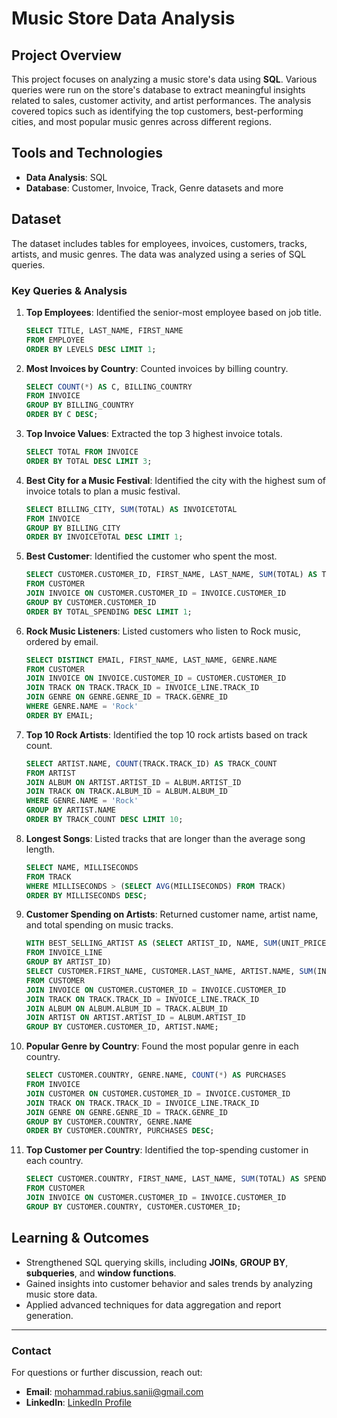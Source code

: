 # Music Store Data Analysis

## Project Overview
This project focuses on analyzing a music store's data using **SQL**. Various queries were run on the store's database to extract meaningful insights related to sales, customer activity, and artist performances. The analysis covered topics such as identifying the top customers, best-performing cities, and most popular music genres across different regions.

## Tools and Technologies
- **Data Analysis**: SQL
- **Database**: Customer, Invoice, Track, Genre datasets and more

## Dataset
The dataset includes tables for employees, invoices, customers, tracks, artists, and music genres. The data was analyzed using a series of SQL queries.

### Key Queries & Analysis

1. **Top Employees**: Identified the senior-most employee based on job title.
    ```sql
    SELECT TITLE, LAST_NAME, FIRST_NAME 
    FROM EMPLOYEE 
    ORDER BY LEVELS DESC LIMIT 1;
    ```

2. **Most Invoices by Country**: Counted invoices by billing country.
    ```sql
    SELECT COUNT(*) AS C, BILLING_COUNTRY 
    FROM INVOICE 
    GROUP BY BILLING_COUNTRY 
    ORDER BY C DESC;
    ```

3. **Top Invoice Values**: Extracted the top 3 highest invoice totals.
    ```sql
    SELECT TOTAL FROM INVOICE 
    ORDER BY TOTAL DESC LIMIT 3;
    ```

4. **Best City for a Music Festival**: Identified the city with the highest sum of invoice totals to plan a music festival.
    ```sql
    SELECT BILLING_CITY, SUM(TOTAL) AS INVOICETOTAL 
    FROM INVOICE 
    GROUP BY BILLING_CITY 
    ORDER BY INVOICETOTAL DESC LIMIT 1;
    ```

5. **Best Customer**: Identified the customer who spent the most.
    ```sql
    SELECT CUSTOMER.CUSTOMER_ID, FIRST_NAME, LAST_NAME, SUM(TOTAL) AS TOTAL_SPENDING 
    FROM CUSTOMER 
    JOIN INVOICE ON CUSTOMER.CUSTOMER_ID = INVOICE.CUSTOMER_ID 
    GROUP BY CUSTOMER.CUSTOMER_ID 
    ORDER BY TOTAL_SPENDING DESC LIMIT 1;
    ```

6. **Rock Music Listeners**: Listed customers who listen to Rock music, ordered by email.
    ```sql
    SELECT DISTINCT EMAIL, FIRST_NAME, LAST_NAME, GENRE.NAME 
    FROM CUSTOMER 
    JOIN INVOICE ON INVOICE.CUSTOMER_ID = CUSTOMER.CUSTOMER_ID 
    JOIN TRACK ON TRACK.TRACK_ID = INVOICE_LINE.TRACK_ID 
    JOIN GENRE ON GENRE.GENRE_ID = TRACK.GENRE_ID 
    WHERE GENRE.NAME = 'Rock' 
    ORDER BY EMAIL;
    ```

7. **Top 10 Rock Artists**: Identified the top 10 rock artists based on track count.
    ```sql
    SELECT ARTIST.NAME, COUNT(TRACK.TRACK_ID) AS TRACK_COUNT 
    FROM ARTIST 
    JOIN ALBUM ON ARTIST.ARTIST_ID = ALBUM.ARTIST_ID 
    JOIN TRACK ON TRACK.ALBUM_ID = ALBUM.ALBUM_ID 
    WHERE GENRE.NAME = 'Rock' 
    GROUP BY ARTIST.NAME 
    ORDER BY TRACK_COUNT DESC LIMIT 10;
    ```

8. **Longest Songs**: Listed tracks that are longer than the average song length.
    ```sql
    SELECT NAME, MILLISECONDS 
    FROM TRACK 
    WHERE MILLISECONDS > (SELECT AVG(MILLISECONDS) FROM TRACK) 
    ORDER BY MILLISECONDS DESC;
    ```

9. **Customer Spending on Artists**: Returned customer name, artist name, and total spending on music tracks.
    ```sql
    WITH BEST_SELLING_ARTIST AS (SELECT ARTIST_ID, NAME, SUM(UNIT_PRICE * QUANTITY) AS TOTAL_SALES 
    FROM INVOICE_LINE 
    GROUP BY ARTIST_ID) 
    SELECT CUSTOMER.FIRST_NAME, CUSTOMER.LAST_NAME, ARTIST.NAME, SUM(INVOICE_LINE.UNIT_PRICE * INVOICE_LINE.QUANTITY) AS AMOUNT_SPENT 
    FROM CUSTOMER 
    JOIN INVOICE ON CUSTOMER.CUSTOMER_ID = INVOICE.CUSTOMER_ID 
    JOIN TRACK ON TRACK.TRACK_ID = INVOICE_LINE.TRACK_ID 
    JOIN ALBUM ON ALBUM.ALBUM_ID = TRACK.ALBUM_ID 
    JOIN ARTIST ON ARTIST.ARTIST_ID = ALBUM.ARTIST_ID 
    GROUP BY CUSTOMER.CUSTOMER_ID, ARTIST.NAME;
    ```

10. **Popular Genre by Country**: Found the most popular genre in each country.
    ```sql
    SELECT CUSTOMER.COUNTRY, GENRE.NAME, COUNT(*) AS PURCHASES 
    FROM INVOICE 
    JOIN CUSTOMER ON CUSTOMER.CUSTOMER_ID = INVOICE.CUSTOMER_ID 
    JOIN TRACK ON TRACK.TRACK_ID = INVOICE_LINE.TRACK_ID 
    JOIN GENRE ON GENRE.GENRE_ID = TRACK.GENRE_ID 
    GROUP BY CUSTOMER.COUNTRY, GENRE.NAME 
    ORDER BY CUSTOMER.COUNTRY, PURCHASES DESC;
    ```

11. **Top Customer per Country**: Identified the top-spending customer in each country.
    ```sql
    SELECT CUSTOMER.COUNTRY, FIRST_NAME, LAST_NAME, SUM(TOTAL) AS SPENDING 
    FROM CUSTOMER 
    JOIN INVOICE ON CUSTOMER.CUSTOMER_ID = INVOICE.CUSTOMER_ID 
    GROUP BY CUSTOMER.COUNTRY, CUSTOMER.CUSTOMER_ID;
    ```

## Learning & Outcomes
- Strengthened SQL querying skills, including **JOINs**, **GROUP BY**, **subqueries**, and **window functions**.
- Gained insights into customer behavior and sales trends by analyzing music store data.
- Applied advanced techniques for data aggregation and report generation.

---

### Contact
For questions or further discussion, reach out:
- **Email**: [mohammad.rabius.sanii@gmail.com](mailto:mohammad.rabius.sanii@gmail.com)
- **LinkedIn**: [LinkedIn Profile](https://www.linkedin.com/in/mohammad-rabius-sani/)
